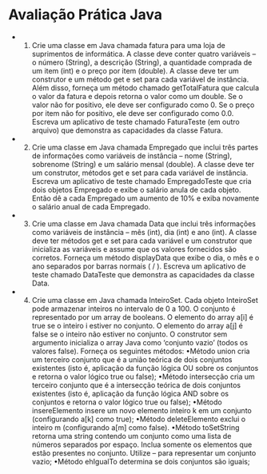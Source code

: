 # Avaliação Prática Java 
- 1. Crie  uma  classe  em  Java  chamada fatura  para  uma  loja  de suprimentos de informática. A classe deve conter quatro variáveis – o número (String), a descrição (String), a quantidade comprada de um item (int) e o preço por item (double). A classe deve ter um construtor e um método get e set para cada variável de instância. Além disso, forneça um método chamado getTotalFatura que calcula o valor da fatura e depois retorna o valor como um double. Se o valor não for positivo, ele deve ser configurado como 0. Se o preço por item não  for  positivo,  ele  deve  ser  configurado  como  0.0.  Escreva  um aplicativo de teste chamado FaturaTeste (em outro arquivo) que demonstra as capacidades da classe Fatura.

- 2. Crie uma classe em Java chamada Empregado que inclui três partes de  informações  como  variáveis  de  instância  –  nome  (String), sobrenome (String) e um salário mensal (double). A classe deve ter um construtor, métodos get e set para cada variável de instância. Escreva um aplicativo de teste chamado EmpregadoTeste que cria dois objetos Empregado e exibe o salário anula de cada objeto. Então dê a cada Empregado um aumento de 10% e exiba novamente o salário anual de cada Empregado.

- 3. Crie uma classe em Java chamada Data que inclui três informações como variáveis de instância – mês (int), dia (int) e ano (int). A classe deve ter métodos get e set para cada variável e um construtor que inicializa as variáveis e assume que os valores fornecidos são corretos. Forneça um método displayData que exibe o dia, o mês e o ano separados por barras normais ( / ). Escreva um aplicativo de teste chamado DataTeste que demonstra as capacidades da classe Data.

- 4.  Crie  uma  classe  em  Java  chamada InteiroSet.  Cada  objeto InteiroSet pode armazenar inteiros no intervalo de 0 a 100. O conjunto é representado por um array de booleans. O elemento do array a[i] é true se o inteiro i estiver no conjunto. O elemento do array a[j] é false se o inteiro não estiver no conjunto. O construtor sem argumento inicializa o array Java como ‘conjunto vazio’ (todos os valores false). Forneça os seguintes métodos: 
•Método union cria um terceiro conjunto que é a união teórica de dois conjuntos existentes (isto é, aplicação da função lógica OU sobre os conjuntos e retorna o valor lógico true ou false); •Método intersecção cria um terceiro conjunto que é a intersecção teórica de dois conjuntos existentes (isto é, aplicação da função lógica AND sobre os conjuntos e retorna o valor lógico true ou false); •Método insereElemento insere um novo elemento inteiro k em um conjunto (configurando a[k] como true); •Método deleteElemento exclui o inteiro m (configurando a[m] como false). •Método toSetString retorna uma string contendo um conjunto como uma lista de números separados por espaço. Inclua somente os elementos que estão presentes no conjunto. Utilize – para representar um conjunto vazio; •Método ehIgualTo determina se dois conjuntos são iguais;
